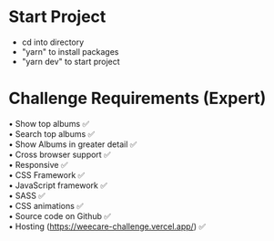 # Start Project
 - cd into directory  
 - "yarn" to install packages  
 - "yarn dev" to start project  

# Challenge Requirements (Expert)  
• Show top albums ✅  
• Search top albums ✅  
• Show Albums in greater detail ✅  
• Cross browser support ✅  
• Responsive ✅  
• CSS Framework ✅  
• JavaScript framework ✅  
• SASS ✅  
• CSS animations ✅  
• Source code on Github ✅  
• Hosting (https://weecare-challenge.vercel.app/) ✅ 